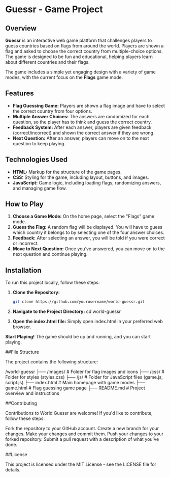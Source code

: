 # Guessr - Game Project

## Overview

**Guessr** is an interactive web game platform that challenges players to guess countries based on flags from around the world. Players are shown a flag and asked to choose the correct country from multiple-choice options. The game is designed to be fun and educational, helping players learn about different countries and their flags.

The game includes a simple yet engaging design with a variety of game modes, with the current focus on the **Flags** game mode.

## Features

- **Flag Guessing Game:** Players are shown a flag image and have to select the correct country from four options.
- **Multiple Answer Choices:** The answers are randomized for each question, so the player has to think and guess the correct country.
- **Feedback System:** After each answer, players are given feedback (correct/incorrect) and shown the correct answer if they are wrong.
- **Next Question:** After an answer, players can move on to the next question to keep playing.

## Technologies Used

- **HTML:** Markup for the structure of the game pages.
- **CSS:** Styling for the game, including layout, buttons, and images.
- **JavaScript:** Game logic, including loading flags, randomizing answers, and managing game flow.

## How to Play

1. **Choose a Game Mode:** On the home page, select the "Flags" game mode.
2. **Guess the Flag:** A random flag will be displayed. You will have to guess which country it belongs to by selecting one of the four answer choices.
3. **Feedback:** After selecting an answer, you will be told if you were correct or incorrect.
4. **Move to Next Question:** Once you’ve answered, you can move on to the next question and continue playing.

## Installation

To run this project locally, follow these steps:

1. **Clone the Repository:**

   ```bash
   git clone https://github.com/yourusername/world-guessr.git
2. **Navigate to the Project Directory:**
cd world-guessr

3. **Open the index.html file:**
Simply open index.html in your preferred web browser.


**Start Playing!**
The game should be up and running, and you can start playing.

##File Structure

The project contains the following structure:

/world-guessr
├── /images/            # Folder for flag images and icons
├── /css/               # Folder for styles (styles.css)
├── /js/                # Folder for JavaScript files (game.js, script.js)
├── index.html          # Main homepage with game modes
├── game.html           # Flag guessing game page
├── README.md           # Project overview and instructions

##Contributing

Contributions to World Guessr are welcome! If you'd like to contribute, follow these steps:

Fork the repository to your GitHub account.
Create a new branch for your changes.
Make your changes and commit them.
Push your changes to your forked repository.
Submit a pull request with a description of what you've done.

##License

This project is licensed under the MIT License - see the LICENSE file for details.
